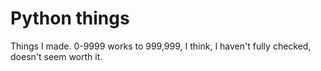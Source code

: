 # Python things
Things I made.
0-9999 works to 999,999, I think, I haven't fully checked, doesn't seem worth it.
